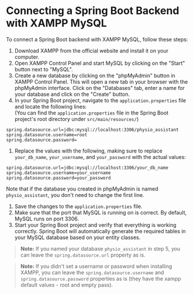 # Connecting a Spring Boot Backend with XAMPP MySQL

To connect a Spring Boot backend with XAMPP MySQL, follow these steps:

1. Download XAMPP from the official website and install it on your computer.
2. Open XAMPP Control Panel and start MySQL by clicking on the "Start" button next to "MySQL".
3. Create a new database by clicking on the "phpMyAdmin" button in XAMPP Control Panel. This will open a new tab in your browser with the phpMyAdmin interface. Click on the "Databases" tab, enter a name for your database and click on the "Create" button.
4. In your Spring Boot project, navigate to the `application.properties` file and locate the following lines: \
   (You can find the `application.properties` file in the Spring Boot project's root directory under `src/main/resources/`)
```
spring.datasource.url=jdbc:mysql://localhost:3306/physio_assistant
spring.datasource.username=root
spring.datasource.password=
```

1. Replace the values with the following, making sure to replace `your_db_name`, `your_username`, and `your_password` with the actual values:

```
spring.datasource.url=jdbc:mysql://localhost:3306/your_db_name
spring.datasource.username=your_username
spring.datasource.password=your_password
```

Note that if the database you created in phpMyAdmin is named `physio_assistant`, you don't need to change the first line.

1. Save the changes to the `application.properties` file.
2. Make sure that the port that MySQL is running on is correct. By default, MySQL runs on port 3306.
3. Start your Spring Boot project and verify that everything is working correctly. Spring Boot will automatically generate the required tables in your MySQL database based on your entity classes.

> **Note:** If you named your database `physio_assistant` in step 5, you can leave the `spring.datasource.url` property as is.
>

> **Note:** If you didn't set a username or password when installing XAMPP, you can leave the `spring.datasource.username` and `spring.datasource.password` properties as is (they have the xampp default values - root and empty pass).
>
